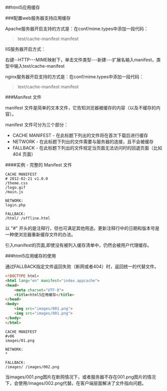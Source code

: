##html5应用缓存

###配置web服务器支持应用缓存

Apache服务器开启支持的方式是：在conf/mime.types中添加一段代码：

> test/cache-manifest   manifest

IIS服务器开启方式：

右键--HTTP---MIME映射下，单击文件类型---新建---扩展名输入manifest，类型中输入test/cache-manifest

nginx服务器开启支持的方式是：在conf/mime.types中添加一段代码：

> text/cache-manifest   manifest

###Manifest 文件

manifest 文件是简单的文本文件，它告知浏览器被缓存的内容（以及不缓存的内容）。

manifest 文件可分为三个部分：

* CACHE MANIFEST - 在此标题下列出的文件将在首次下载后进行缓存
* NETWORK - 在此标题下列出的文件需要与服务器的连接，且不会被缓存
* FALLBACK - 在此标题下列出的文件规定当页面无法访问时的回退页面（比如 404 页面）

####实例 - 完整的 Manifest 文件

```
CACHE MANIFEST
# 2012-02-21 v1.0.0
/theme.css
/logo.gif
/main.js

NETWORK:
login.php

FALLBACK:
/html/ /offline.html
```

以 "#" 开头的是注释行，但也可满足其他用途。更新注释行中的日期和版本号是一种使浏览器重新缓存文件的办法。

引入manifest的页面,即使没有被列入缓存清单中，仍然会被用户代理缓存。

###html5应用缓存的使用

通过FALLBACK指定文件返回失败（断网或者404）时，返回统一的代替文件。

```html
<!DOCTYPE html>
<html lang="en" manifest="index.appcache">
<head>
	<meta charset="UTF-8">
	<title>html5应用缓存</title>
</head>
<body>
	<img src="images/001.png">
	<img src="images/001.png">
</body>
</html>
```

```
CACHE MANIFEST
#v06
images/01.png

NETWORK:
*

FALLBACK:
/images/ /images/002.png
```

当images/001.png图片在断网情况下，或者服务器不存在001.png图片的情况下，会使用/images/002.png代替。在客户端层面解决了文件指向问题。